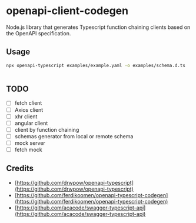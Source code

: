 # openapi-client-codegen

Node.js library that generates Typescript function chaining  clients based on the OpenAPI specification.

## Usage

```sh
npx openapi-typescript examples/example.yaml -o examples/schema.d.ts
```

```ts

```

## TODO

- [ ] fetch client
- [ ] Axios client
- [ ] xhr  client
- [ ] angular client
- [ ] client by function chaining
- [ ] schemas generator from local or remote schema
- [ ] mock server
- [ ] fetch mock 

## Credits

- [https://github.com/drwpow/openapi-typescript](https://github.com/drwpow/openapi-typescript)
- [https://github.com/ferdikoomen/openapi-typescript-codegen](https://github.com/ferdikoomen/openapi-typescript-codegen)
- [https://github.com/acacode/swagger-typescript-api](https://github.com/acacode/swagger-typescript-api)

